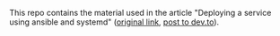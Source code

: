This repo contains the material used in the article "Deploying a service using ansible and systemd" ([original link](https://kkentzo.github.io/2020/03/25/deploying-with-ansible-systemd/), [post to dev.to](https://dev.to/kkentzo/deploying-a-service-using-ansible-and-systemd-4n11)).
